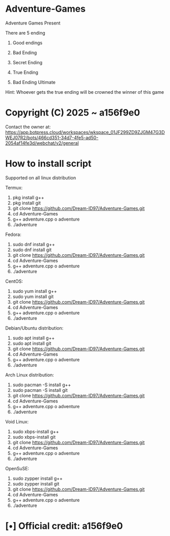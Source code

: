 # Adventure-Games
Adventure Games Present

There are 5 ending 
1. Good endings

2. Bad Ending

3. Secret Ending

4. True Ending

5. Bad Ending Ultimate

Hint: Whoever gets the true ending will be crowned the winner of this game

# Copyright (C) 2025 ~ a156f9e0
Contact the owner at: 
https://app.botpress.cloud/workspaces/wkspace_01JF299ZD9ZJGM47G3DWEJ07R2/bots/466cd351-34d7-4fe5-ad50-2054af14fe3d/webchat/v2/general
# How to install script 
Supported on all linux distribution

Termux:
1. pkg install g++
2. pkg install git
3. git clone https://github.com/Dream-ID97/Adventure-Games.git
4. cd Adventure-Games
5. g++ adventure.cpp o adventure
6. ./adventure

Fedora: 
1. sudo dnf install g++
2. sudo dnf install git
3. git clone https://github.com/Dream-ID97/Adventure-Games.git
4. cd Adventure-Games
5. g++ adventure.cpp o adventure
6. ./adventure

CentOS:
1. sudo yum install g++
2. sudo yum install git
3. git clone https://github.com/Dream-ID97/Adventure-Games.git
4. cd Adventure-Games
5. g++ adventure.cpp o adventure
6. ./adventure

Debian/Ubuntu distribution:
1. sudo apt install g++
2. sudo apt install git
3. git clone https://github.com/Dream-ID97/Adventure-Games.git
4. cd Adventure-Games
5. g++ adventure.cpp o adventure
6. ./adventure

Arch Linux distribution:
1. sudo pacman -S install g++
2. sudo pacman -S install git
3. git clone https://github.com/Dream-ID97/Adventure-Games.git
4. cd Adventure-Games
5. g++ adventure.cpp o adventure
6. ./adventure

Void Linux:
1. sudo xbps-install g++
2. sudo xbps-install git
3. git clone https://github.com/Dream-ID97/Adventure-Games.git
4. cd Adventure-Games
5. g++ adventure.cpp o adventure
6. ./adventure

OpenSuSE:
1. sudo zypper install g++
2. sudo zypper install git
3. git clone https://github.com/Dream-ID97/Adventure-Games.git
4. cd Adventure-Games
5. g++ adventure.cpp o adventure
6. ./adventure

# [•] Official credit: a156f9e0
